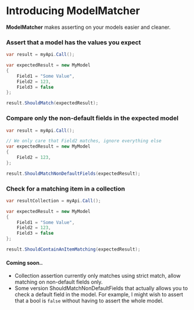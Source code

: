 # Introducing ModelMatcher

**ModelMatcher** makes asserting on your models easier and cleaner.

### Assert that a model has the values you expect

```csharp
var result = myApi.Call();

var expectedResult = new MyModel
{
    Field1 = "Some Value",
    Field2 = 123,
    Field3 = false
};

result.ShouldMatch(expectedResult);
```

### Compare only the non-default fields in the expected model

```csharp
var result = myApi.Call();

// We only care that Field2 matches, ignore everything else
var expectedResult = new MyModel
{
    Field2 = 123,
};

result.ShouldMatchNonDefaultFields(expectedResult);
```

### Check for a matching item in a collection

```csharp
var resultCollection = myApi.Call();

var expectedResult = new MyModel
{
    Field1 = "Some Value",
    Field2 = 123,
    Field3 = false
};

result.ShouldContainAnItemMatching(expectedResult);
```

#### Coming soon..

- Collection assertion currently only matches using strict match, allow matching on non-default fields only.
- Some version ShouldMatchNonDefaultFields that actually allows you to check a default field in the model. For example, I might wish to assert that a bool is ``false`` without having to assert the whole model.
